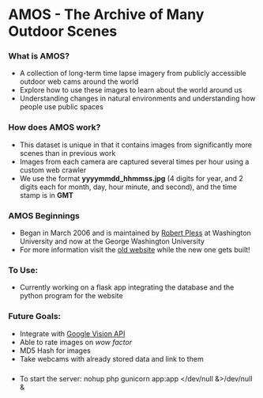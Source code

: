 # AMOS - The Archive of Many Outdoor Scenes

### What is AMOS?

-   A collection of long-term time lapse imagery from publicly accessible outdoor web cams around the world
-   Explore how to use these images to learn about the world around us
-   Understanding changes in natural environments and understanding how people use public spaces

### How does AMOS work?

-   This dataset is unique in that it contains images from significantly more scenes than in previous work
-   Images from each camera are captured several times per hour using a custom web crawler
-   We use the format **yyyymmdd_hhmmss.jpg** (4 digits for year, and 2 digits each for month, day, hour minute, and second), and the time stamp is in **GMT**

### AMOS Beginnings

-   Began in March 2006 and is maintained by [Robert Pless](http://research.engineering.wustl.edu/~pless) at Washington University and now at the George Washington University
-   For more information visit the [old website](http://amos.cse.wustl.edu/) while the new one gets built!

### To Use:

-   Currently working on a flask app integrating the database and the python program for the website

### Future Goals:

-   Integrate with [Google Vision API](https://cloud.google.com/vision/)
-   Able to rate images on _wow factor_
-   MD5 Hash for images
-   Take webcams with already stored data and link to them

###

-   To start the server: nohup php gunicorn app:app </dev/null &>/dev/null &
